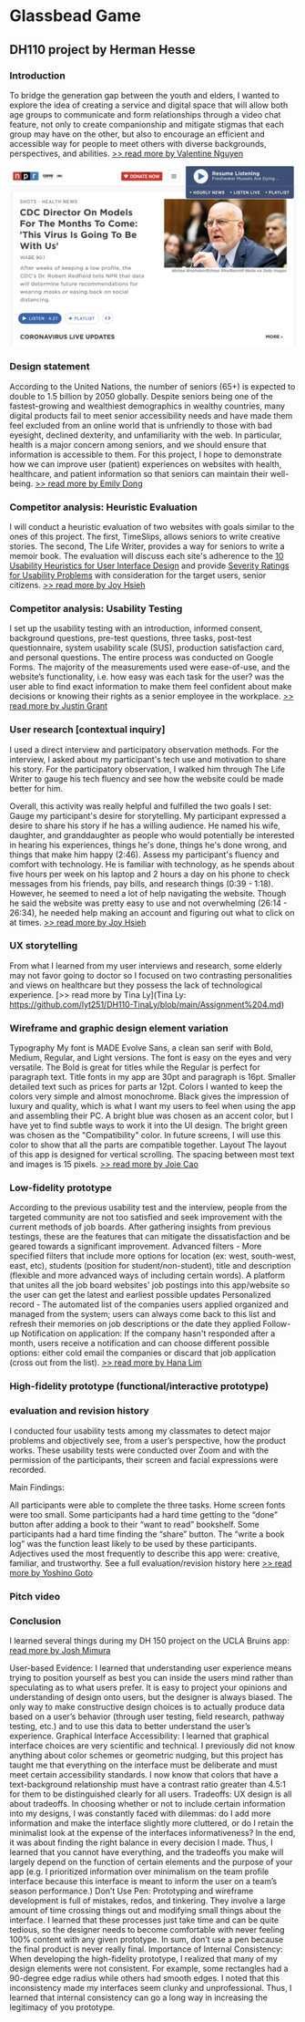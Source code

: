 # Glassbead Game
## DH110 project by Herman Hesse

### Introduction
To bridge the generation gap between the youth and elders, I wanted to explore the idea of creating a service and digital space that will allow both age groups to communicate and form relationships through a video chat feature, not only to create companionship and mitigate stigmas that each group may have on the other, but also to encourage an efficient and accessible way for people to meet others with diverse backgrounds, perspectives, and abilities.
[>> read more by Valentine Nguyen](https://github.com/valentinnguyen/DH110-Assignment-01)

![dummy npr](npr-screenshot.png)

### Design statement 
According to the United Nations, the number of seniors (65+) is expected to double to 1.5 billion by 2050 globally. Despite seniors being one of the fastest-growing and wealthiest demographics in wealthy countries, many digital products fail to meet senior accessibility needs and have made them feel excluded from an online world that is unfriendly to those with bad eyesight, declined dexterity, and unfamiliarity with the web. In particular, health is a major concern among seniors, and we should ensure that information is accessible to them. For this project, I hope to demonstrate how we can improve user (patient) experiences on websites with health, healthcare, and patient information so that seniors can maintain their well-being. [>> read more by Emily Dong](https://github.com/emilydong001/DH110/blob/main/Assignments/Assignment01.md)


### Competitor analysis: Heuristic Evaluation

I will conduct a heuristic evaluation of two websites with goals similar to the ones of this project. The first, TimeSlips, allows seniors to write creative stories. The second, The Life Writer, provides a way for seniors to write a memoir book. The evaluation will discuss each site's adherence to the [10 Usability Heuristics for User Interface Design](https://www.nngroup.com/articles/ten-usability-heuristics/) and provide [Severity Ratings for Usability Problems](https://www.nngroup.com/articles/how-to-rate-the-severity-of-usability-problems/) with consideration for the target users, senior citizens. [>> read more by Joy Hsieh](https://github.com/JoyHsieh/DH110-JoyHsieh-Assignment01/blob/main/README.md)


### Competitor analysis: Usability Testing
I set up the usability testing with an introduction, informed consent, background questions, pre-test questions, three tasks, post-test questionnaire, system usability scale (SUS), production satisfaction card, and personal questions. The entire process was conducted on Google Forms.
The majority of the measurements used were ease-of-use, and the website’s functionality, i.e. how easy was each task for the user? was the user able to find exact information to make them feel confident about make decisions or knowing their rights as a senior employee in the workplace. [>> read more by Justin Grant](https://jgrant29.github.io/Justin/assignment02_Pilot_UT)


### User research [contextual inquiry]
I used a direct interview and participatory observation methods. For the interview, I asked about my participant's tech use and motivation to share his story. For the participatory observation, I walked him through The Life Writer to gauge his tech fluency and see how the website could be made better for him.

Overall, this activity was really helpful and fulfilled the two goals I set:
Gauge my participant's desire for storytelling.
My participant expressed a desire to share his story if he has a willing audience. He named his wife, daughter, and granddaughter as people who would potentially be interested in hearing his experiences, things he's done, things he's done wrong, and things that make him happy (2:46).
Assess my participant's fluency and comfort with technology.
He is familiar with technology, as he spends about five hours per week on his laptop and 2 hours a day on his phone to check messages from his friends, pay bills, and research things (0:39 - 1:18). However, he seemed to need a lot of help navigating the website. Though he said the website was pretty easy to use and not overwhelming (26:14 - 26:34), he needed help making an account and figuring out what to click on at times. [>> read more by Joy Hsieh](#)


### UX storytelling 
From what I learned from my user interviews and research, some elderly may not favor going to doctor so I focused on two contrasting personalities and views on healthcare but they possess the lack of technological experience. [>> read more by Tina Ly](Tina Ly: https://github.com/lyt251/DH110-TinaLy/blob/main/Assignment%204.md)


### Wireframe and graphic design element variation 
Typography
My font is MADE Evolve Sans, a clean san serif with Bold, Medium, Regular, and Light versions. The font is easy on the eyes and very versatile. The Bold is great for titles while the Regular is perfect for paragraph text. Title fonts in my app are 30pt and paragraph is 16pt. Smaller detailed text such as prices for parts ar 12pt.
Colors
I wanted to keep the colors very simple and almost monochrome. Black gives the impression of luxury and quality, which is what I want my users to feel when using the app and assembling their PC. A bright blue was chosen as an accent color, but I have yet to find subtle ways to work it into the UI design. The bright green was chosen as the "Compatibility" color. In future screens, I will use this color to show that all the parts are compatible together.
Layout
The layout of this app is designed for vertical scrolling. The spacing between most text and images is 15 pixels. [>> read more by Joie Cao](#)



### Low-fidelity prototype
According to the previous usability test and the interview, people from the targeted community are not too satisfied and seek improvement with the current methods of job boards. After gathering insights from previous testings, these are the features that can mitigate the dissatisfaction and be geared towards a significant improvement.
Advanced filters - More specified filters that include more options for location (ex: west, south-west, east, etc), students (position for student/non-student), title and description (flexible and more advanced ways of including certain words). A platform that unites all the job board websites' job postings into this app/website so the user can get the latest and earliest possible updates
Personalized record - The automated list of the companies users applied organized and managed from the system; users can always come back to this list and refresh their memories on job descriptions or the date they applied
Follow-up Notification on application: If the company hasn't responded after a month, users receive a notification and can choose different possible options: either cold email the companies or discard that job application (cross out from the list).
[>> read more by Hana Lim](https://github.com/pioneer0317/DH110-HANALIM/tree/main/Assignments/Assignment%2005)

### High-fidelity prototype (functional/interactive prototype)


### evaluation and revision history 
I conducted four usability tests among my classmates to detect major problems and objectively see, from a user’s perspective, how the product works. These usability tests were conducted over Zoom and with the permission of the participants, their screen and facial expressions were recorded. 

Main Findings:

All participants were able to complete the three tasks.
Home screen fonts were too small.
Some participants had a hard time getting to the “done” button after adding a book to their “want to read” bookshelf.
Some participants had a hard time finding the “share” button.
The “write a book log” was the function least likely to be used by these participants.
Adjectives used the most frequently to describe this app were: creative, familiar, and trustworthy.
See a full evaluation/revision history here [>> read more by Yoshino Goto](https://github.com/yoshinogoto/DH150-YoshinoGoto/blob/master/Assignment07.md)


### Pitch video 


### Conclusion 
I learned several things during my DH 150 project on the UCLA Bruins app: [read more by Josh Mimura](https://joshmimura.github.io/DH-150-Assignments/final/)

User-based Evidence: I learned that understanding user experience means trying to position yourself as best you can inside the users mind rather than speculating as to what users prefer. It is easy to project your opinions and understanding of design onto users, but the designer is always biased. The only way to make constructive design choices is to actually produce data based on a user’s behavior (through user testing, field research, pathway testing, etc.) and to use this data to better understand the user’s experience.
Graphical Interface Accessibility: I learned that graphical interface choices are very scientific and technical. I previously did not know anything about color schemes or geometric nudging, but this project has taught me that everything on the interface must be deliberate and must meet certain accessibility standards. I now know that colors that have a text-background relationship must have a contrast ratio greater than 4.5:1 for them to be distinguished clearly for all users.
Tradeoffs: UX design is all about tradeoffs. In choosing whether or not to include certain information into my designs, I was constantly faced with dilemmas: do I add more information and make the interface slightly more cluttered, or do I retain the minimalist look at the expense of the interfaces informativeness? In the end, it was about finding the right balance in every decision I made. Thus, I learned that you cannot have everything, and the tradeoffs you make will largely depend on the function of certain elements and the purpose of your app (e.g. I prioritized information over minimalism on the team profile interface because this interface is meant to inform the user on a team’s season performance.)
Don’t Use Pen: Prototyping and wireframe development is full of mistakes, redos, and tinkering. They involve a large amount of time crossing things out and modifying small things about the interface. I learned that these processes just take time and can be quite tedious, so the designer needs to become comfortable with never feeling 100% content with any given prototype. In sum, don’t use a pen because the final product is never really final.
Importance of Internal Consistency: When developing the high-fidelity prototype, I realized that many of my design elements were not consistent. For example, some rectangles had a 90-degree edge radius while others had smooth edges. I noted that this inconsistency made my interfaces seem clunky and unprofessional. Thus, I learned that internal consistency can go a long way in increasing the legitimacy of you prototype.

